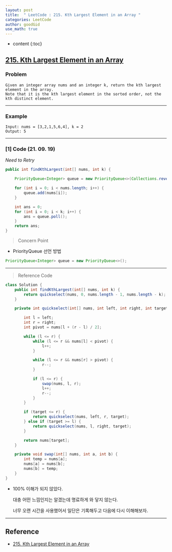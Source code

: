 ```yaml
---
layout: post
title:  " LeetCode : 215. Kth Largest Element in an Array "
categories: LeetCode
author: goodGid
use_math: true
---
```

* content
{:toc}

## [215. Kth Largest Element in an Array](https://leetcode.com/problems/kth-largest-element-in-an-array/)

### Problem

```
Given an integer array nums and an integer k, return the kth largest element in the array.
Note that it is the kth largest element in the sorted order, not the kth distinct element.
```


---

### Example

```
Input: nums = [3,2,1,5,6,4], k = 2
Output: 5
```

---

### [1] Code (21. 09. 19)

*Need to Retry*

``` java
public int findKthLargest(int[] nums, int k) {

    PriorityQueue<Integer> queue = new PriorityQueue<>(Collections.reverseOrder());

    for (int i = 0; i < nums.length; i++) {
        queue.add(nums[i]);
    }

    int ans = 0;
    for (int i = 0; i < k; i++) {
        ans = queue.poll();
    }
    return ans;
}
```

> Concern Point

* PriorityQueue 선언 방법

``` java
PriorityQueue<Integer> queue = new PriorityQueue<>();
```

---

> Reference Code

``` java
class Solution {
    public int findKthLargest(int[] nums, int k) {
        return quickselect(nums, 0, nums.length - 1, nums.length - k);
    }

    private int quickselect(int[] nums, int left, int right, int target) {

        int l = left;
        int r = right;
        int pivot = nums[l + (r - l) / 2];

        while (l <= r) {
            while (l <= r && nums[l] < pivot) {
                l++;
            }

            while (l <= r && nums[r] > pivot) {
                r--;
            }

            if (l <= r) {
                swap(nums, l, r);
                l++;
                r--;
            }
        }

        if (target <= r) {
            return quickselect(nums, left, r, target);
        } else if (target >= l) {
            return quickselect(nums, l, right, target);
        }

        return nums[target];
    }

    private void swap(int[] nums, int a, int b) {
        int temp = nums[a];
        nums[a] = nums[b];
        nums[b] = temp;
    }
}
```

* 100% 이해가 되지 않았다.

  대충 어떤 느낌인지는 알겠는데 명료하게 와 닿지 않는다.

  너무 오랜 시간을 사용했어서 일단은 기록해두고 다음에 다시 이해해보자.


---

## Reference

* [215. Kth Largest Element in an Array](https://leetcode.com/problems/kth-largest-element-in-an-array/)

